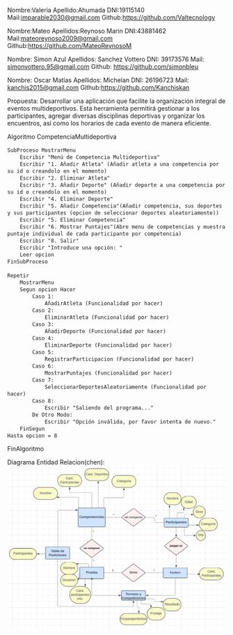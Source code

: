 Nombre:Valeria
Apellido:Ahumada
DNI:19115140
Mail:imparable2030@gmail.com
Github:https://github.com/Valtecnology

Nombre:Mateo
Apellidos:Reynoso Marin
DNI:43881462
Mail:mateoreynoso2009@gmail.com
Github:https://github.com/MateoReynosoM

Nombre: Simon Azul 
Apellidos: Sanchez Vottero
DNI: 39173576
Mail: simonvottero.95@gmail.com
Github: https://github.com/simonbleu

Nombre: Oscar Matías
Apellidos: Michelan
DNI: 26196723
Mail: kanchis2015@gmail.com
Github:https://github.com/Kanchiskan


Propuesta:
Desarrollar una aplicación que facilite la organización integral de eventos multideportivos. Esta herramienta permitirá gestionar a los participantes, agregar diversas disciplinas deportivas y organizar los encuentros, así como los horarios de cada evento de manera eficiente.


Algoritmo CompetenciaMultideportiva

    SubProceso MostrarMenu
        Escribir "Menú de Competencia Multideportiva"
        Escribir "1. Añadir Atleta" (Añadir atleta a una competencia por su id o creandolo en el momento)
        Escribir "2. Eliminar Atleta"
        Escribir "3. Añadir Deporte" (Añadir deporte a una competencia por su id o creandolo en el momento)
        Escribir "4. Eliminar Deporte"
        Escribir "5. Añadir Competencia"(Añadir competencia, sus deportes y sus participantes (opcion de seleccionar deportes aleatoriamente))
        Escribir "5. Eliminar Competencia"
        Escribir "6. Mostrar Puntajes"(Abre menu de competencias y muestra puntaje individual de cada participante por competencia)
        Escribir "8. Salir"
        Escribir "Introduce una opción: "
        Leer opcion
    FinSubProceso

    Repetir
        MostrarMenu
        Segun opcion Hacer
            Caso 1:
                AñadirAtleta (Funcionalidad por hacer)
            Caso 2:
                EliminarAtleta (Funcionalidad por hacer)
            Caso 3:
                AñadirDeporte (Funcionalidad por hacer)
            Caso 4:
                EliminarDeporte (Funcionalidad por hacer)
            Caso 5:
                RegistrarParticipacion (Funcionalidad por hacer)
            Caso 6:
                MostrarPuntajes (Funcionalidad por hacer)
            Caso 7:
                SeleccionarDeportesAleatoriamente (Funcionalidad por hacer)
            Caso 8:
                Escribir "Saliendo del programa..."
            De Otro Modo:
                Escribir "Opción inválida, por favor intenta de nuevo."
        FinSegun
    Hasta opcion = 8
FinAlgoritmo

Diagrama Entidad Relacion(chen):
![alt text](image1.png)

